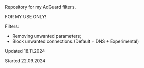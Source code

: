 Repository for my AdGuard filters.

FOR MY USE ONLY!

Filters:
- Removing unwanted parameters;
- Block unwanted connections (Default + DNS + Experimental)

Updated 18.11.2024

Started 22.09.2024

